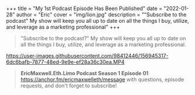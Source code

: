 +++
title = "My 1st Podcast Episode Has Been Published"
date = "2022-01-28"
author = "Eric"
cover = "img/lion.jpg"
description = "\"Subscribe to the podcast\" My show will keep you all up to date on all the things I buy, utilize, and leverage as a marketing professional"
+++

>"Subscribe to the podcast?" My show will keep you all up to date on all the things I buy, utilize, and leverage as a marketing professional. 



https://user-images.githubusercontent.com/98412446/156945317-6dc6bafb-7877-48ed-9e9e-ef28a36c30ea.MP4



>  **EricMaxwell.Eth.Limo Podcast Season 1 Episode 01**
https://anchor.fm/ericmaxwelleth/message with questions, episode requests, and don't forget to subscribe!



